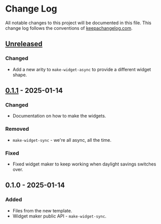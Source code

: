 # Change Log
All notable changes to this project will be documented in this file. This change log follows the conventions of [keepachangelog.com](http://keepachangelog.com/).

## [Unreleased]
### Changed
- Add a new arity to `make-widget-async` to provide a different widget shape.

## [0.1.1] - 2025-01-14
### Changed
- Documentation on how to make the widgets.

### Removed
- `make-widget-sync` - we're all async, all the time.

### Fixed
- Fixed widget maker to keep working when daylight savings switches over.

## 0.1.0 - 2025-01-14
### Added
- Files from the new template.
- Widget maker public API - `make-widget-sync`.

[Unreleased]: https://sourcehost.site/your-name/scheduler-component/compare/0.1.1...HEAD
[0.1.1]: https://sourcehost.site/your-name/scheduler-component/compare/0.1.0...0.1.1
